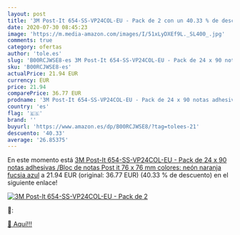 ```yaml
---
layout: post
title: '3M Post-It 654-SS-VP24COL-EU - Pack de 2 con un 40.33 % de descuento'
date: 2020-07-30 08:45:23
image: 'https://m.media-amazon.com/images/I/51xLyDXEf9L._SL400_.jpg'
comments: true
category: ofertas
author: 'tole.es'
slug: 'B00RCJWSE8-es 3M Post-It 654-SS-VP24COL-EU - Pack de 24 x 90 notas...'
sku: 'B00RCJWSE8-es'
actualPrice: 21.94 EUR
currency: EUR
price: 21.94
comparePrice: 36.77 EUR
prodname: '3M Post-It 654-SS-VP24COL-EU - Pack de 24 x 90 notas adhesivas /Bloc de notas Post it 76 x 76 mm  colores: neón  naranja  fucsia  azul'
country: 'es'
flag: '🇪🇸'
brand: ''
buyurl: 'https://www.amazon.es/dp/B00RCJWSE8/?tag=tolees-21'
descuento: '40.33'
average: '26.85375'
---
```


En este momento está [3M Post-It 654-SS-VP24COL-EU - Pack de 24 x 90 notas adhesivas /Bloc de notas Post it 76 x 76 mm  colores: neón  naranja  fucsia  azul](https://www.amazon.es/dp/B00RCJWSE8/?tag=tolees-21) a 21.94 EUR (original: 36.77 EUR) (40.33 %  de descuento) en el siguiente enlace!

[![3M Post-It 654-SS-VP24COL-EU - Pack de 2](https://m.media-amazon.com/images/I/51xLyDXEf9L._SL400_.jpg)](https://www.amazon.es/dp/B00RCJWSE8/?tag=tolees-21)

🔎:


[🛒 Aquí!!!](https://www.amazon.es/dp/B00RCJWSE8/?tag=tolees-21)
